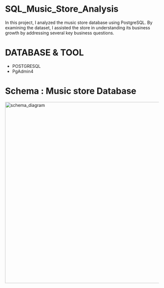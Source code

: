 # SQL_Music_Store_Analysis

In this project, I analyzed the music store database using PostgreSQL. By examining the dataset, I assisted the store in understanding its business growth by addressing several key business questions.

# DATABASE & TOOL
* POSTGRESQL
* PgAdmin4

# Schema : Music store Database

<img width="594" alt="schema_diagram" src="https://github.com/mksnew111/SQL_Music_Store_Analysis/assets/125199194/fd9d0107-1eec-423a-8f31-3d6ca720097a">




